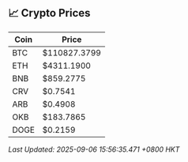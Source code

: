 ## 📈 Crypto Prices

| Coin | Price |
| ---- | ----- |
| BTC | $110827.3799 |
| ETH | $4311.1900 |
| BNB | $859.2775 |
| CRV | $0.7541 |
| ARB | $0.4908 |
| OKB | $183.7865 |
| DOGE | $0.2159 |

_Last Updated: 2025-09-06 15:56:35.471 +0800 HKT_